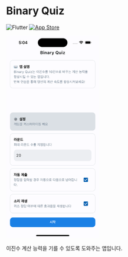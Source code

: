 # Binary Quiz
![Flutter](https://img.shields.io/badge/Flutter-%2302569B.svg?style=for-the-badge&logo=Flutter&logoColor=white)
[![App Store](https://img.shields.io/badge/App_Store-0D96F6?style=for-the-badge&logo=app-store&logoColor=white)](https://apps.apple.com/kr/app/binary-quiz/id6636496411)  

<img src="./img/app_main_screen.png" width="50%" height="50%" alt="앱 화면"/>

이진수 계산 능력을 기를 수 있도록 도와주는 앱입니다.
